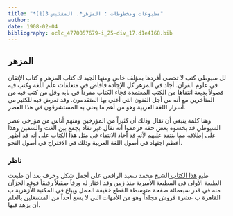 ```yaml
---
title: "*مطبوعات ومخطوطات : المزهر*. المقتبس 3(1)"
author: 
date: 1908-02-04
bibliography: oclc_4770057679-i_25-div_17.d1e4168.bib
---
```




##  المزهر 


 لل  سيوطي  كتب لا تحصى أفردها بمؤلف خاص ومنها الجيد ك  كتاب المزهر  و  كتاب   الإتقان  في علوم القرآن. أجاد في المزهر كل الإجادة فأفاض في متعلقات علم اللغة وكتب فيه فصولاً بديعة انتقاها من الكتب المعتمدة فجاء الكتاب مفرداً في بابه وقل من كتب فيه من المتأخرين مع أنه من أجل الفنون التي أعني بها المتقدمون. وقد تعرض فيه للكثير من أسرار اللغة العربية وهو من أهم ما يعنى به المستشرقون في هذا العصر. 

 وهنا كلمة ينبغي أن تقال وذلك أن كثيراً من المؤرخين ومنهم أناس من مؤرخي عصر  السيوطي  قد بخسوه بعض حقه فزعموا أنه نقال غير نقاد يجمع بين الغث والسمين وهذا   على إطلاقه مما ينتقد عليهم لأنه قد أجاد الانتقاء في مثل هذا الكتاب على أنه قد أظهر أعظم اجتهاد في أصول اللغة العربية وذلك في الاقتراح في أصول النحو. 


###  ناظر 


 طبع [ هذا الكتاب ](#bibl_3.d1e4171) الشيخ  محمد  سعيد  الرافعي  على أجمل شكل وحرف بعد أن طبعت  الطبعة الأولى  في  المطبعة الأميرية  منذ زمن وقد اختار له ورقاً صقيلاً رقيقاً فوقع الجزآن منه في قدر  سبعمائة  صفحة  متوسطة القطع خفيفة الحمل ويباع في  المكتبة الأزهرية  ب  القاهرة  ب  عشرة  قروش مجلداً  وهو من الأمهات التي لا يسع أحداً من المشتغلين بالعلم أن يزهد فيها. 
